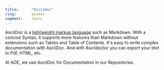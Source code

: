 ```yaml
---
title:      "AsciiDoc"
ring:       assess
segment:    tools
---
```


AsciiDoc is a [lightweight markup language](https://en.wikipedia.org/wiki/Lightweight_markup_language) such as Markdown.
With a concise Syntax, it supports more features than Markdown without extensions such as Tables and Table of Contents.
It's easy to write complex documentation with AsciiDoc. And with Asciidoctor you can export your text to Pdf, HTML, etc.

At AOE, we use AsciiDoc for Documentation in our Repositories.
